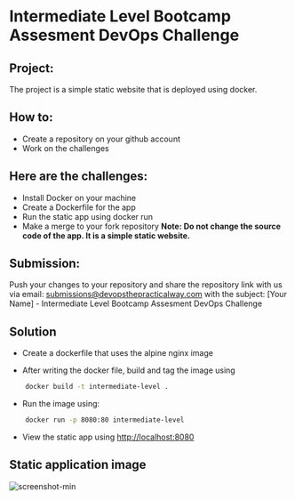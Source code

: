 # Intermediate Level Bootcamp Assesment DevOps Challenge

## Project:
The project is a simple static website that is deployed using docker.

## How to:
- Create a repository on your github account
- Work on the challenges

## Here are the challenges:
- Install Docker on your machine
- Create a Dockerfile for the app
- Run the static app using docker run
- Make a merge to your fork repository
**Note: Do not change the source code of the app. It is a simple static website.**

## Submission:
Push your changes to your repository and share the repository link with us via email: submissions@devopsthepracticalway.com with the subject: 
[Your Name] - Intermediate Level Bootcamp Assesment DevOps Challenge

## Solution

- Create a dockerfile that uses the alpine nginx image

- After writing the docker file, build and tag the image using 
```bash
    docker build -t intermediate-level .
```

- Run the image using:
```bash
    docker run -p 8080:80 intermediate-level
```

- View the static app using [http://localhost:8080](http://localhost:8080)

## Static application image

![screenshot-min](https://github.com/user-attachments/assets/5c2cd20d-69b3-4b01-ae5c-95fca0ae6391)
